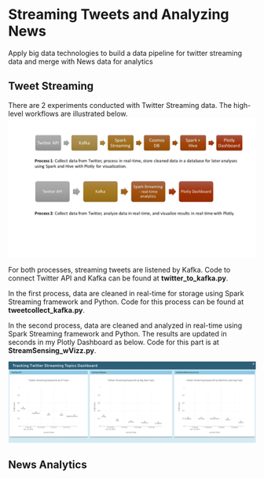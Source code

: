 # Streaming Tweets and Analyzing News
Apply big data technologies to build a data pipeline for twitter streaming data and merge with News data for analytics

## Tweet Streaming
There are 2 experiments conducted with Twitter Streaming data. The high-level workflows are illustrated below. 
![](twitter_data_workflow.jpg)

For both processes, streaming tweets are listened by Kafka. Code to connect Twitter API and Kafka can be found at **twitter_to_kafka.py**.


In the first process, data are cleaned in real-time for storage using Spark Streaming framework and Python. Code for this process can be found at **tweetcollect_kafka.py**.

In the second process, data are cleaned and analyzed in real-time using Spark Streaming framework and Python. The results are updated in seconds in my Plotly Dashboard as below. Code for this part is at **StreamSensing_wVizz.py**.

![](output_FvhBEC.gif)

## News Analytics

